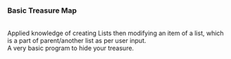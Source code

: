 <h3>Basic Treasure Map</h3>
<br>
Applied knowledge of creating Lists then modifying an item of a list, which is a part of parent/another list as per user input.
<br>
A very basic program to hide your treasure.